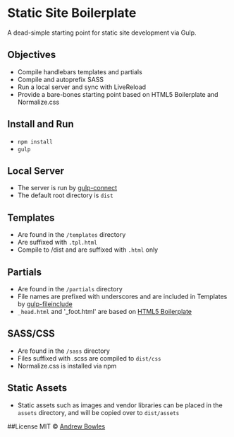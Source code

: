 # Static Site Boilerplate
A dead-simple starting point for static site development via Gulp.

## Objectives
- Compile handlebars templates and partials
- Compile and autoprefix SASS
- Run a local server and sync with LiveReload
- Provide a bare-bones starting point based on HTML5 Boilerplate and Normalize.css

## Install and Run
- `npm install`
- `gulp`

## Local Server
- The server is run by [gulp-connect](https://www.npmjs.com/package/gulp-connect)
- The default root directory is `dist`

## Templates
- Are found in the `/templates` directory
- Are suffixed with `.tpl.html`
- Compile to /dist and are suffixed with `.html` only

## Partials 
- Are found in the `/partials` directory 
- File names are prefixed with underscores and are included in Templates by [gulp-fileinclude](https://www.npmjs.com/package/gulp-file-include)
- `_head.html` and '_foot.html' are based on [HTML5 Boilerplate](https://github.com/h5bp/html5-boilerplate/blob/master/src/index.html)

## SASS/CSS
- Are found in the `/sass` directory
- Files suffixed with .scss are compiled to `dist/css`
- Normalize.css is installed via npm

## Static Assets
- Static assets such as images and vendor libraries can be placed in the `assets` directory, and will be copied over to `dist/assets`

##License
MIT © [Andrew Bowles](https://github.com/strangemethod)